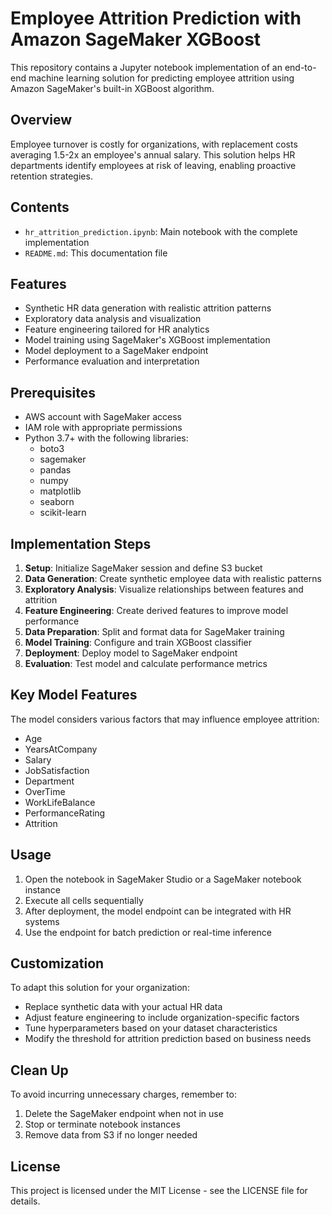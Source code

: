 # Employee Attrition Prediction with Amazon SageMaker XGBoost

This repository contains a Jupyter notebook implementation of an end-to-end machine learning solution for predicting employee attrition using Amazon SageMaker's built-in XGBoost algorithm.

## Overview

Employee turnover is costly for organizations, with replacement costs averaging 1.5-2x an employee's annual salary. This solution helps HR departments identify employees at risk of leaving, enabling proactive retention strategies.

## Contents

- `hr_attrition_prediction.ipynb`: Main notebook with the complete implementation
- `README.md`: This documentation file

## Features

- Synthetic HR data generation with realistic attrition patterns
- Exploratory data analysis and visualization
- Feature engineering tailored for HR analytics
- Model training using SageMaker's XGBoost implementation
- Model deployment to a SageMaker endpoint
- Performance evaluation and interpretation

## Prerequisites

- AWS account with SageMaker access
- IAM role with appropriate permissions
- Python 3.7+ with the following libraries:
  - boto3
  - sagemaker
  - pandas
  - numpy
  - matplotlib
  - seaborn
  - scikit-learn

## Implementation Steps

1. **Setup**: Initialize SageMaker session and define S3 bucket
2. **Data Generation**: Create synthetic employee data with realistic patterns
3. **Exploratory Analysis**: Visualize relationships between features and attrition
4. **Feature Engineering**: Create derived features to improve model performance
5. **Data Preparation**: Split and format data for SageMaker training
6. **Model Training**: Configure and train XGBoost classifier
7. **Deployment**: Deploy model to SageMaker endpoint
8. **Evaluation**: Test model and calculate performance metrics

## Key Model Features

The model considers various factors that may influence employee attrition:

- Age
- YearsAtCompany
- Salary
- JobSatisfaction
- Department
- OverTime
- WorkLifeBalance
- PerformanceRating
- Attrition

## Usage

1. Open the notebook in SageMaker Studio or a SageMaker notebook instance
2. Execute all cells sequentially
3. After deployment, the model endpoint can be integrated with HR systems
4. Use the endpoint for batch prediction or real-time inference


## Customization

To adapt this solution for your organization:
- Replace synthetic data with your actual HR data
- Adjust feature engineering to include organization-specific factors
- Tune hyperparameters based on your dataset characteristics
- Modify the threshold for attrition prediction based on business needs

## Clean Up

To avoid incurring unnecessary charges, remember to:
1. Delete the SageMaker endpoint when not in use
2. Stop or terminate notebook instances
3. Remove data from S3 if no longer needed

## License

This project is licensed under the MIT License - see the LICENSE file for details.
